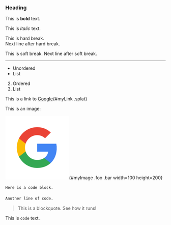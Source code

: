 ### Heading 

This is **bold** text. 

This is *italic* text.

This is hard break.  
Next line after hard break.

This is soft break.
Next line after soft break.

***

- Unordered
- List

2. Ordered
3. List

This is a link to [Google](https://www.google.com){#myLink .splat}

This is an image:

![](google.png){#myImage .foo .bar width=100 height=200}

```r
Here is a code block.

Another line of code.
```

> This is a blockquote. See how it runs!

This is `code` text.
